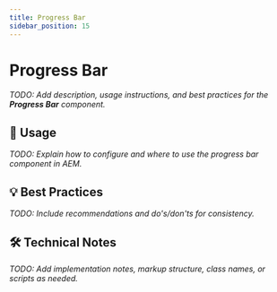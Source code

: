 ```yaml
---
title: Progress Bar
sidebar_position: 15
---
```


# Progress Bar

_TODO: Add description, usage instructions, and best practices for the **Progress Bar** component._

## 🧩 Usage

_TODO: Explain how to configure and where to use the progress bar component in AEM._

## 💡 Best Practices

_TODO: Include recommendations and do's/don'ts for consistency._

## 🛠️ Technical Notes

_TODO: Add implementation notes, markup structure, class names, or scripts as needed._

